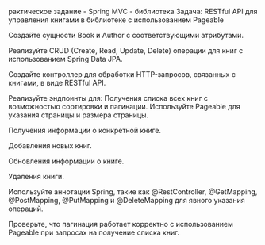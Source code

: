 рактическое задание - Spring MVC - библиотека
Задача: RESTful API для управления книгами в библиотеке с использованием Pageable

Создайте сущности Book и Author с соответствующими атрибутами.

Реализуйте CRUD (Create, Read, Update, Delete) операции для книг с использованием Spring Data JPA.

Создайте контроллер для обработки HTTP-запросов, связанных с книгами, в виде RESTful API.

Реализуйте эндпоинты для:
Получения списка всех книг с возможностью сортировки и пагинации. Используйте Pageable для указания страницы и размера страницы.

Получения информации о конкретной книге.

Добавления новых книг.

Обновления информации о книге.

Удаления книги.

Используйте аннотации Spring, такие как @RestController, @GetMapping, @PostMapping, @PutMapping и @DeleteMapping для явного указания операций.

Проверьте, что пагинация работает корректно с использованием Pageable при запросах на получение списка книг.
